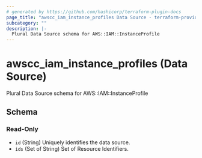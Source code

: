 ```yaml
---
# generated by https://github.com/hashicorp/terraform-plugin-docs
page_title: "awscc_iam_instance_profiles Data Source - terraform-provider-awscc"
subcategory: ""
description: |-
  Plural Data Source schema for AWS::IAM::InstanceProfile
---
```


# awscc_iam_instance_profiles (Data Source)

Plural Data Source schema for AWS::IAM::InstanceProfile



<!-- schema generated by tfplugindocs -->
## Schema

### Read-Only

- `id` (String) Uniquely identifies the data source.
- `ids` (Set of String) Set of Resource Identifiers.
